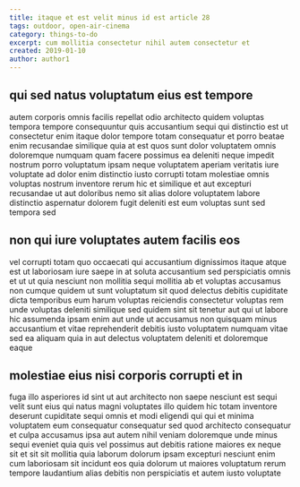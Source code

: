 ```yaml
---
title: itaque et est velit minus id est article 28
tags: outdoor, open-air-cinema
category: things-to-do
excerpt: cum mollitia consectetur nihil autem consectetur et
created: 2019-01-10
author: author1
---
```


## qui sed natus voluptatum eius est tempore

autem corporis omnis facilis repellat odio architecto quidem voluptas tempora tempore consequuntur quis accusantium sequi qui distinctio est ut consectetur enim itaque dolor tempore totam consequatur et porro beatae enim recusandae similique quia at est quos sunt dolor voluptatem omnis doloremque numquam quam facere possimus ea deleniti neque impedit nostrum porro voluptatum ipsam neque voluptatem aperiam veritatis iure voluptate ad dolor enim distinctio iusto corrupti totam molestiae omnis voluptas nostrum inventore rerum hic et similique et aut excepturi recusandae ut aut doloribus nemo sit alias dolore voluptatem labore distinctio aspernatur dolorem fugit deleniti est eum voluptas sunt sed tempora sed

## non qui iure voluptates autem facilis eos

vel corrupti totam quo occaecati qui accusantium dignissimos itaque atque est ut laboriosam iure saepe in at soluta accusantium sed perspiciatis omnis et ut ut quia nesciunt non mollitia sequi mollitia ab et voluptas accusamus non cumque quidem ut sunt voluptatum sit quod delectus debitis cupiditate dicta temporibus eum harum voluptas reiciendis consectetur voluptas rem unde voluptas deleniti similique sed quidem sint sit tenetur aut qui ut labore hic assumenda ipsam enim aut unde ut accusamus non quisquam minus accusantium et vitae reprehenderit debitis iusto voluptatem numquam vitae sed ea aliquam quia in aut delectus voluptatem deleniti et doloremque eaque

## molestiae eius nisi corporis corrupti et in

fuga illo asperiores id sint ut aut architecto non saepe nesciunt est sequi velit sunt eius qui natus magni voluptates illo quidem hic totam inventore deserunt cupiditate sequi omnis et modi eligendi qui qui et minima voluptatem eum consequatur consequatur sed quod architecto consequatur et culpa accusamus ipsa aut autem nihil veniam doloremque unde minus sequi eveniet quia quis vel possimus aut debitis ratione maiores ex neque sit et sit sit mollitia quia laborum dolorum ipsam excepturi nesciunt enim cum laboriosam sit incidunt eos quia dolorum ut maiores voluptatum rerum tempore laudantium alias debitis non perspiciatis et autem iusto voluptate

